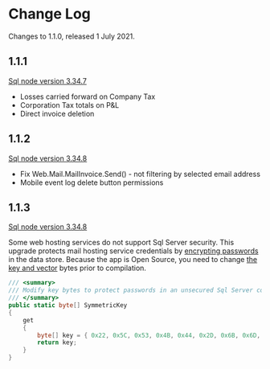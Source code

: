 # Change Log

Changes to 1.1.0, released 1 July 2021.

## 1.1.1

[Sql node version 3.34.7](https://github.com/tradecontrol/sqlnode/releases)

- Losses carried forward on Company Tax
- Corporation Tax totals on P&L
- Direct invoice deletion

## 1.1.2

[Sql node version 3.34.8](https://github.com/tradecontrol/sqlnode/releases)

- Fix Web.Mail.MailInvoice.Send() - not filtering by selected email address
- Mobile event log delete button permissions

## 1.1.3

[Sql node version 3.34.8](https://github.com/tradecontrol/sqlnode/releases)

Some web hosting services do not support Sql Server security. This upgrade protects mail hosting service credentials by [encrypting passwords](src/TCWeb/Mail/Encrypt.cs) in the data store. Because the app is Open Source, you need to change [the key and vector](src/TCWeb/Data/NodeSettings.cs) bytes prior to compilation.

``` csharp
/// <summary>
/// Modify key bytes to protect passwords in an unsecured Sql Server context
/// </summary>
public static byte[] SymmetricKey
{
    get
    {
        byte[] key = { 0x22, 0x5C, 0x53, 0x4B, 0x44, 0x2D, 0x6B, 0x6D, 0x51, 0xC, 0x58, 0x69, 0x4C, 0x56, 0x72, 0x15 };
        return key;
    }
}
```



